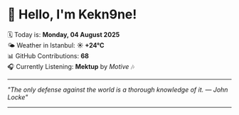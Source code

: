 # 👋 Hello, I'm Kekn9ne!

🗓️ Today is: **Monday, 04 August 2025**  
🌤️ Weather in Istanbul: **☀️   +24°C**  
📊 GitHub Contributions: **68**  
🎧 Currently Listening: **Mektup** by *Motive* 🎶

---

_"The only defense against the world is a thorough knowledge of it. — *John Locke*"_

---
